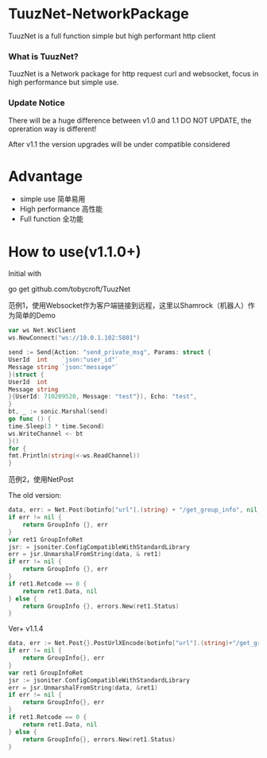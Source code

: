 # TuuzNet-NetworkPackage

TuuzNet is a full function simple but high performant http client

### What is TuuzNet?

TuuzNet is a Network package for http request curl and websocket, focus in high performance but simple use.

### Update Notice

There will be a huge difference between v1.0 and 1.1 DO NOT UPDATE, the opreration way is different!

After v1.1 the version upgrades will be under compatible considered

# Advantage

- simple use 简单易用
- High performance 高性能
- Full function 全功能

# How to use(v1.1.0+)

Initial with

go get github.com/tobycroft/TuuzNet

范例1，使用Websocket作为客户端链接到远程，这里以Shamrock（机器人）作为简单的Demo

```go
var ws Net.WsClient
ws.NewConnect("ws://10.0.1.102:5801")

send := Send{Action: "send_private_msg", Params: struct {
UserId  int    `json:"user_id"`
Message string `json:"message"`
}(struct {
UserId  int
Message string
}{UserId: 710209520, Message: "test"}), Echo: "test",
}
bt, _ := sonic.Marshal(send)
go func () {
time.Sleep(3 * time.Second)
ws.WriteChannel <- bt
}()
for {
fmt.Println(string(<-ws.ReadChannel))
}
```

范例2，使用NetPost

The old version:

```go
data, err: = Net.Post(botinfo["url"].(string) + "/get_group_info", nil, post, nil, nil)
if err != nil {
    return GroupInfo {}, err
}
var ret1 GroupInfoRet
jsr: = jsoniter.ConfigCompatibleWithStandardLibrary
err = jsr.UnmarshalFromString(data, & ret1)
if err != nil {
    return GroupInfo {}, err
}
if ret1.Retcode == 0 {
    return ret1.Data, nil
} else {
    return GroupInfo {}, errors.New(ret1.Status)
}
```

Ver+ v1.1.4

```go
data, err := Net.Post{}.PostUrlXEncode(botinfo["url"].(string)+"/get_group_info", nil, post, nil, nil).RetString()
if err != nil {
    return GroupInfo{}, err
}
var ret1 GroupInfoRet
jsr := jsoniter.ConfigCompatibleWithStandardLibrary
err = jsr.UnmarshalFromString(data, &ret1)
if err != nil {
    return GroupInfo{}, err
}
if ret1.Retcode == 0 {
    return ret1.Data, nil
} else {
    return GroupInfo{}, errors.New(ret1.Status)
}
```
